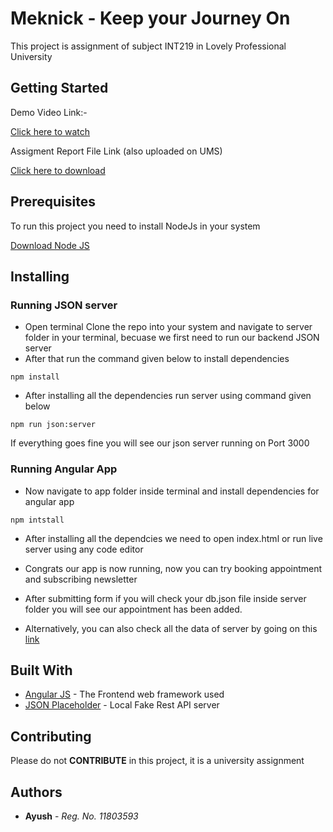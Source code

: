 # Meknick - Keep your Journey On

This project is assignment of subject INT219 in Lovely Professional University

## Getting Started

Demo Video Link:-

[Click here to watch](https://youtu.be/q0PW85KEs_8)

Assigment Report File Link (also uploaded on UMS)

[Click here to download](https://drive.google.com/file/d/1da6viNU30b4tyB5dIu9-tISU9XTCOs2S/view?usp=sharing)


## Prerequisites

To run this project you need to install NodeJs in your system

[Download Node JS](https://nodejs.org)


## Installing

### Running JSON server

* Open terminal Clone the repo into your system and navigate to server folder in your terminal, becuase we first need to run our backend JSON server
* After that run the command given below to install dependencies

```
npm install
```

* After installing all the dependencies run server using command given below

```
npm run json:server
```

If everything goes fine you will see our json server running on Port 3000


### Running Angular App

* Now navigate to app folder inside terminal and install dependencies for angular app


```
npm intstall
```

* After installing all the dependcies we need to open index.html or run live server using any code editor

* Congrats our app is now running, now you can try booking appointment and subscribing newsletter

* After submitting form if you will check your db.json file inside server folder you will see our appointment has been added.

* Alternatively, you can also check all the data of server by going on this [link](http://localhost:3000)

## Built With

* [Angular JS](https://angularjs.org/) - The Frontend web framework used
* [JSON Placeholder](https://jsonplaceholder.typicode.com/) - Local Fake Rest API server

## Contributing

Please do not **CONTRIBUTE** in this project, it is a university assignment
 
## Authors

* **Ayush** - *Reg. No. 11803593*
